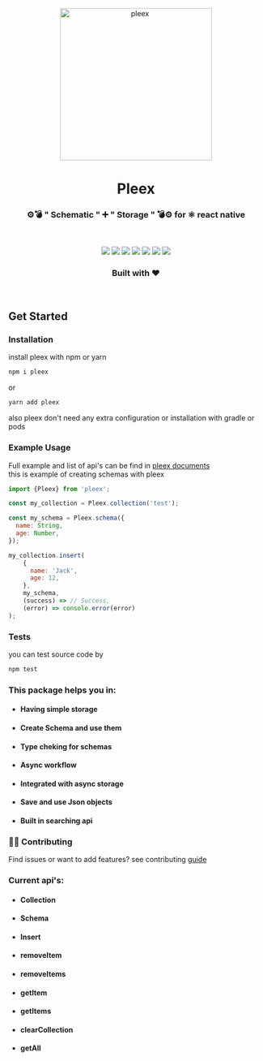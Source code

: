 <p align="center">
  <a href="https://react-native-elements.github.io/react-native-elements/">
    <img alt="pleex" src="https://i.ibb.co/LP4kSq3/sign.png" width="300">
  </a>
</p>

<h1 align="center"> Pleex </h1>
<h3 align="center">
  ⚙️💣 " Schematic " ➕ " Storage " 💣⚙️ for ⚛️ react native
</h3>
<br />
<p align="center">
  <img src="https://travis-ci.com/E-RROR/pleex.svg?branch=master"/>
  <img src="https://img.shields.io/badge/with%20%E2%9D%A4-yes-brightgreen" />
  <img src="https://img.shields.io/github/license/E-RROR/pleex" />
  <img src="https://img.shields.io/github/package-json/v/E-RROR/pleex?color=blue" />
  <img src="https://img.shields.io/badge/document-yes-lightgreen" />
  <img src="https://img.shields.io/badge/test-jest-yellow" />
  <img src="https://img.shields.io/npm/v/pleex" />
</p>

<h3 align="center">Built with ❤</h3>
<br />

## Get Started

### Installation

install pleex with npm or yarn
```bash
npm i pleex
```
or
```bash
yarn add pleex
```
also pleex don't need any extra configuration or installation with gradle or pods

### Example Usage

Full example and list of api's can be find in [pleex documents](https://pleex.gitbook.io/docs)
<br />
this is example of creating schemas with pleex
```jsx
import {Pleex} from 'pleex';

const my_collection = Pleex.collection('test');

const my_schema = Pleex.schema({
  name: String,
  age: Number,
});

my_collection.insert(
    {
      name: 'Jack',
      age: 12,
    },
    my_schema,
    (success) => // Success,
    (error) => console.error(error)
);
```

### Tests
you can test source code by
```bash
npm test
```

### This package helps you in:
- #### Having simple storage
- #### Create Schema and use them
- #### Type cheking for schemas
- #### Async workflow
- #### Integrated with async storage
- #### Save and use Json objects
- #### Built in searching api 

### 🙋‍♂️ Contributing
Find issues or want to add features? see contributing [guide](https://pleex.gitbook.io/docs/contributing/how-to-contribute)

### Current api's:
- #### Collection
- #### Schema
- #### Insert
- #### removeItem
- #### removeItems
- #### getItem
- #### getItems
- #### clearCollection
- #### getAll
